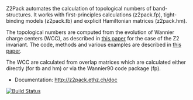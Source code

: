 Z2Pack
automates the calculation of topological numbers of band-structures. It works with first-principles calculations (z2pack.fp), tight-binding models (z2pack.tb) and explicit Hamiltonian matrices (z2pack.hm).

The topological numbers are computed from the evolution of Wannier charge centers (WCC), as described in [this paper](http://journals.aps.org/prb/abstract/10.1103/PhysRevB.83.235401) for the case of the Z2 invariant. The code, methods and various examples are described in [this paper](https://doi.org/10.1103/PhysRevB.95.075146).

The WCC are calculated from overlap matrices which are calculated either directly (for tb and hm) or via the Wannier90 code package (fp).

- Documentation: <http://z2pack.ethz.ch/doc>

[![Build Status](https://travis-ci.org/Z2PackDev/Z2Pack.svg?branch=dev%2Fcurrent)](https://travis-ci.org/Z2PackDev/Z2Pack)
